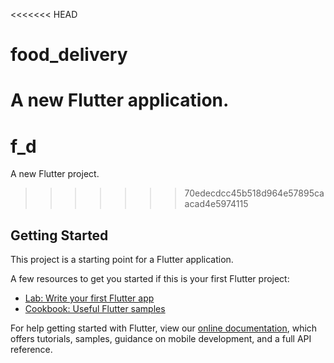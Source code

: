 <<<<<<< HEAD
# food_delivery

A new Flutter application.
=======
# f_d

A new Flutter project.
>>>>>>> 70edecdcc45b518d964e57895caacad4e5974115

## Getting Started

This project is a starting point for a Flutter application.

A few resources to get you started if this is your first Flutter project:

- [Lab: Write your first Flutter app](https://flutter.dev/docs/get-started/codelab)
- [Cookbook: Useful Flutter samples](https://flutter.dev/docs/cookbook)

For help getting started with Flutter, view our
[online documentation](https://flutter.dev/docs), which offers tutorials,
samples, guidance on mobile development, and a full API reference.
